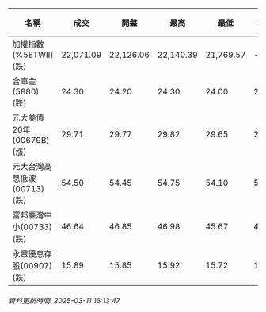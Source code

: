 | 名稱 | 成交 | 開盤 | 最高 | 最低 | 均價 | 成交金額(億) | 昨收 | 漲跌幅 | 漲跌 | 總量 | 昨量 | 振幅 |
| -------- | -------- | -------- | -------- |-------- | -------- | -------- |-------- |-------- |-------- | -------- | -------- |-------- |
|加權指數(%5ETWII) (跌)|22,071.09|22,126.06|22,140.39|21,769.57|-|4,101.87|22,459.15|1.73%|388.06|7,943,671|0|1.65%|
|合庫金(5880) (跌)|24.30|24.20|24.30|24.00|24.13|3.91|24.35|0.21%|0.05|16,188|9,817|1.23%|
|元大美債20年(00679B) (漲)|29.71|29.77|29.82|29.65|29.74|22.08|29.33|1.30%|0.38|74,244|38,996|0.58%|
|元大台灣高息低波(00713) (跌)|54.50|54.45|54.75|54.10|54.36|15.57|54.90|0.73%|0.40|28,639|15,646|1.18%|
|富邦臺灣中小(00733) (跌)|46.64|46.85|46.98|45.67|46.27|1.52|47.80|2.43%|1.16|3,284|2,867|2.74%|
|永豐優息存股(00907) (跌)|15.89|15.85|15.92|15.72|15.78|0.480|16.03|0.87%|0.14|3,044|2,182|1.25%|
###### 資料更新時間: 2025-03-11 16:13:47